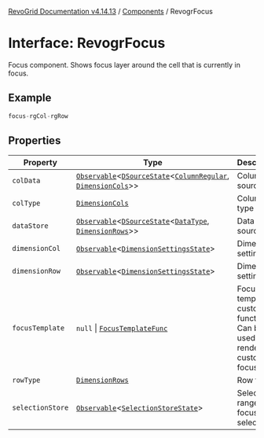 [RevoGrid Documentation v4.14.13](README.md) / [Components](Namespace.Components.md) / RevogrFocus

# Interface: RevogrFocus

Focus component. Shows focus layer around the cell that is currently in focus.

## Example

```ts
focus-rgCol-rgRow
```

## Properties

| Property | Type | Description | Defined in |
| ------ | ------ | ------ | ------ |
| `colData` | [`Observable`](TypeAlias.Observable.md)\<[`DSourceState`](TypeAlias.DSourceState.md)\<[`ColumnRegular`](Interface.ColumnRegular.md), [`DimensionCols`](TypeAlias.DimensionCols.md)\>\> | Column source | [src/components.d.ts:465](https://github.com/revolist/revogrid/blob/4eff1607ca8ee7d75f31750c713182488767268a/src/components.d.ts#L465) |
| `colType` | [`DimensionCols`](TypeAlias.DimensionCols.md) | Column type | [src/components.d.ts:469](https://github.com/revolist/revogrid/blob/4eff1607ca8ee7d75f31750c713182488767268a/src/components.d.ts#L469) |
| `dataStore` | [`Observable`](TypeAlias.Observable.md)\<[`DSourceState`](TypeAlias.DSourceState.md)\<[`DataType`](TypeAlias.DataType.md), [`DimensionRows`](TypeAlias.DimensionRows.md)\>\> | Data rows source | [src/components.d.ts:473](https://github.com/revolist/revogrid/blob/4eff1607ca8ee7d75f31750c713182488767268a/src/components.d.ts#L473) |
| `dimensionCol` | [`Observable`](TypeAlias.Observable.md)\<[`DimensionSettingsState`](Interface.DimensionSettingsState.md)\> | Dimension settings X | [src/components.d.ts:477](https://github.com/revolist/revogrid/blob/4eff1607ca8ee7d75f31750c713182488767268a/src/components.d.ts#L477) |
| `dimensionRow` | [`Observable`](TypeAlias.Observable.md)\<[`DimensionSettingsState`](Interface.DimensionSettingsState.md)\> | Dimension settings Y | [src/components.d.ts:481](https://github.com/revolist/revogrid/blob/4eff1607ca8ee7d75f31750c713182488767268a/src/components.d.ts#L481) |
| `focusTemplate` | `null` \| [`FocusTemplateFunc`](TypeAlias.FocusTemplateFunc.md) | Focus template custom function. Can be used to render custom focus layer. | [src/components.d.ts:485](https://github.com/revolist/revogrid/blob/4eff1607ca8ee7d75f31750c713182488767268a/src/components.d.ts#L485) |
| `rowType` | [`DimensionRows`](TypeAlias.DimensionRows.md) | Row type | [src/components.d.ts:489](https://github.com/revolist/revogrid/blob/4eff1607ca8ee7d75f31750c713182488767268a/src/components.d.ts#L489) |
| `selectionStore` | [`Observable`](TypeAlias.Observable.md)\<[`SelectionStoreState`](TypeAlias.SelectionStoreState.md)\> | Selection, range, focus for selection | [src/components.d.ts:493](https://github.com/revolist/revogrid/blob/4eff1607ca8ee7d75f31750c713182488767268a/src/components.d.ts#L493) |
